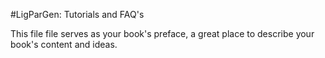 #LigParGen: Tutorials and FAQ's

This file file serves as your book's preface, a great place to describe your book's content and ideas.
